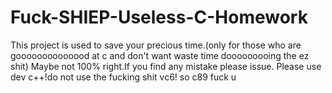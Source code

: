 # Fuck-SHIEP-Useless-C-Homework
This project is used to save your precious time.(only for those who are goooooooooooood at c and don't want waste time dooooooooing the ez shit)
Maybe not 100% right.If you find any mistake please issue.
Please use dev c++!do not use the fucking shit vc6! so c89 fuck u
